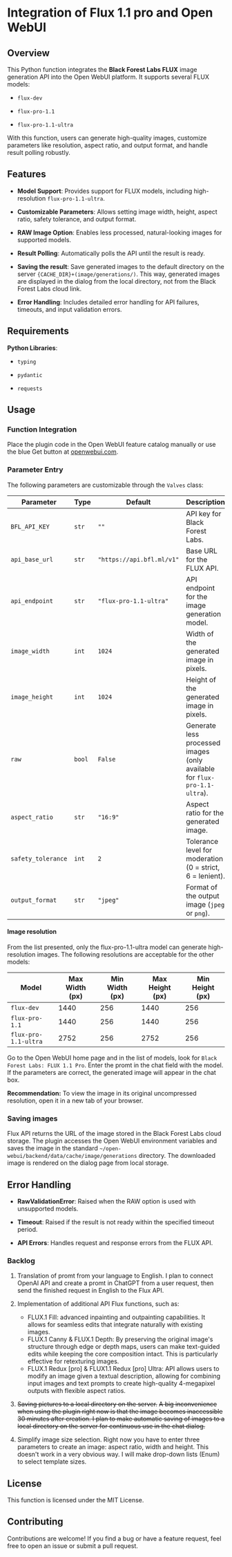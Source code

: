 # Integration of Flux 1.1 pro and Open WebUI

## Overview

This Python function integrates the **Black Forest Labs FLUX** image generation API into the Open WebUI platform. It supports several FLUX models:

- `flux-dev`

- `flux-pro-1.1`

- `flux-pro-1.1-ultra`

With this function, users can generate high-quality images, customize parameters like resolution, aspect ratio, and output format, and handle result polling robustly.

## Features

- **Model Support**: Provides support for FLUX models, including high-resolution `flux-pro-1.1-ultra`.

- **Customizable Parameters**: Allows setting image width, height, aspect ratio, safety tolerance, and output format.

- **RAW Image Option**: Enables less processed, natural-looking images for supported models.

- **Result Polling**: Automatically polls the API until the result is ready.

- **Saving the result**: Save generated images to the default directory on the server `{CACHE_DIR}+(image/generations/)`. This way, generated images are displayed in the dialog from the local directory, not from the Black Forest Labs cloud link.

- **Error Handling**: Includes detailed error handling for API failures, timeouts, and input validation errors.

## Requirements

**Python Libraries**:

- `typing`

- `pydantic`

- `requests`

## Usage

### Function Integration

Place the plugin code in the Open WebUI feature catalog manually or use the blue Get button at [openwebui.com](https://openwebui.com/f/fovendor/flux_1_1_pro_function).

### Parameter Entry

The following parameters are customizable through the `Valves` class:

| Parameter          | Type   | Default                   | Description                                                               |
| ------------------ | ------ | ------------------------- | ------------------------------------------------------------------------- |
| `BFL_API_KEY`      | `str`  | `""`                      | API key for Black Forest Labs.                                            |
| `api_base_url`     | `str`  | `"https://api.bfl.ml/v1"` | Base URL for the FLUX API.                                                |
| `api_endpoint`     | `str`  | `"flux-pro-1.1-ultra"`    | API endpoint for the image generation model.                              |
| `image_width`      | `int`  | `1024`                    | Width of the generated image in pixels.                                   |
| `image_height`     | `int`  | `1024`                    | Height of the generated image in pixels.                                  |
| `raw`              | `bool` | `False`                   | Generate less processed images (only available for `flux-pro-1.1-ultra`). |
| `aspect_ratio`     | `str`  | `"16:9"`                  | Aspect ratio for the generated image.                                     |
| `safety_tolerance` | `int`  | `2`                       | Tolerance level for moderation (0 = strict, 6 = lenient).                 |
| `output_format`    | `str`  | `"jpeg"`                  | Format of the output image (`jpeg` or `png`).                             |

#### Image resolution

From the list presented, only the flux-pro-1.1-ultra model can generate high-resolution images. The following resolutions are acceptable for the other models:

| Model                | Max Width (px) | Min Width (px) | Max Height (px) | Min Height (px) |
| -------------------- | -------------- | -------------- | --------------- | --------------- |
| `flux-dev`           | 1440           | 256            | 1440            | 256             |
| `flux-pro-1.1`       | 1440           | 256            | 1440            | 256             |
| `flux-pro-1.1-ultra` | 2752           | 256            | 2752            | 256             |

Go to the Open WebUI home page and in the list of models, look for `Black Forest Labs: FLUX 1.1 Pro`. Enter the promt in the chat field with the model. If the parameters are correct, the generated image will appear in the chat box.

**Recommendation:** To view the image in its original uncompressed resolution, open it in a new tab of your browser.

### Saving images

Flux API returns the URL of the image stored in the Black Forest Labs cloud storage. The plugin accesses the Open WebUI environment variables and saves the image in the standard `~/open-webui/backend/data/cache/image/generations` directory. The downloaded image is rendered on the dialog page from local storage.

## Error Handling

- **RawValidationError**: Raised when the RAW option is used with unsupported models.

- **Timeout**: Raised if the result is not ready within the specified timeout period.

- **API Errors**: Handles request and response errors from the FLUX API.

### Backlog

1. Translation of promt from your language to English.
   I plan to connect OpenAI API and create a promt in ChatGPT from a user request, then send the finished request in English to the Flux API.

2. Implementation of additional API Flux functions, such as:

   - FLUX.1 Fill: advanced inpainting and outpainting capabilities. It allows for seamless edits that integrate naturally with existing images.
   - FLUX.1 Canny & FLUX.1 Depth: By preserving the original image's structure through edge or depth maps, users can make text-guided edits while keeping the core composition intact. This is particularly effective for retexturing images.
   - FLUX.1 Redux [pro] & FLUX1.1 Redux [pro] Ultra: API allows users to modify an image given a textual description, allowing for combining input images and text prompts to create high-quality 4-megapixel outputs with flexible aspect ratios.

3. ~~Saving pictures to a local directory on the server.~~
   ~~A big inconvenience when using the plugin right now is that the image becomes inaccessible 30 minutes after creation. I plan to make automatic saving of images to a local directory on the server for continuous use in the chat dialog.~~

4. Simplify image size selection.
   Right now you have to enter three parameters to create an image: aspect ratio, width and height. This doesn't work in a very obvious way. I will make drop-down lists (Enum) to select template sizes.

## License

This function is licensed under the MIT License.

## Contributing

Contributions are welcome! If you find a bug or have a feature request, feel free to open an issue or submit a pull request.
